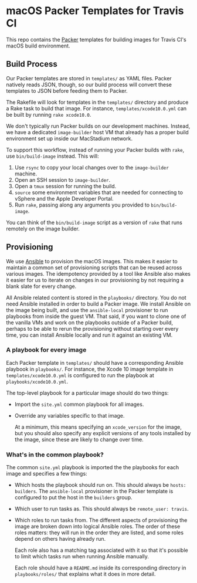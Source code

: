 # macOS Packer Templates for Travis CI

This repo contains the [Packer](https://packer.io) templates for building images for Travis CI's macOS build environment.

## Build Process

Our Packer templates are stored in `templates/` as YAML files. Packer natively reads JSON, though, so our build process will convert these templates to JSON before feeding them to Packer.

The Rakefile will look for templates in the `templates/` directory and produce a Rake task to build that image. For instance, `templates/xcode10.0.yml` can be built by running `rake xcode10.0`.

We don't typically run Packer builds on our development machines. Instead, we have a dedicated `image-builder` host VM that already has a proper build environment set up inside our MacStadium network.

To support this workflow, instead of running your Packer builds with `rake`, use `bin/build-image` instead. This will:

1. Use `rsync` to copy your local changes over to the `image-builder` machine.
2. Open an SSH session to `image-builder`.
3. Open a `tmux` session for running the build.
4. `source` some environment variables that are needed for connecting to vSphere and the Apple Developer Portal.
5. Run `rake`, passing along any arguments you provided to `bin/build-image`.

You can think of the `bin/build-image` script as a version of `rake` that runs remotely on the image builder.

## Provisioning

We use [Ansible](https://ansible.com) to provision the macOS images. This makes it easier to maintain a common set of provisioning scripts that can be reused across various images. The idempotency provided by a tool like Ansible also makes it easier for us to iterate on changes in our provisioning by not requiring a blank slate for every change.

All Ansible related content is stored in the `playbooks/` directory. You do not need Ansible installed in order to build a Packer image. We install Ansible on the image being built, and use the `ansible-local` provisioner to run playbooks from inside the guest VM. That said, if you want to clone one of the vanilla VMs and work on the playbooks outside of a Packer build, perhaps to be able to rerun the provisioning without starting over every time, you can install Ansible locally and run it against an existing VM.

### A playbook for every image

Each Packer template in `templates/` should have a corresponding Ansible playbook in `playbooks/`. For instance, the Xcode 10 image template in `templates/xcode10.0.yml` is configured to run the playbook at `playbooks/xcode10.0.yml`.

The top-level playbook for a particular image should do two things:

* Import the `site.yml` common playbook for all images.
* Override any variables specific to that image.

  At a minimum, this means specifying an `xcode_version` for the image, but you should also specify any explicit versions of any tools installed by the image, since these are likely to change over time.

### What's in the common playbook?

The common `site.yml` playbook is imported the the playbooks for each image and specifies a few things:

* Which hosts the playbook should run on. This should always be `hosts: builders`. The `ansible-local` provisioner in the Packer template is configured to put the host in the `builders` group.
* Which user to run tasks as. This should always be `remote_user: travis`.
* Which roles to run tasks from. The different aspects of provisioning the image are broken down into logical Ansible roles. The order of these roles matters: they will run in the order they are listed, and some roles depend on others having already run.

  Each role also has a matching tag associated with it so that it's possible to limit which tasks run when running Ansible manually.

  Each role should have a `README.md` inside its corresponding directory in `playbooks/roles/` that explains what it does in more detail.


 
